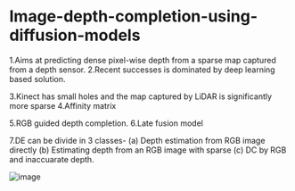 # Image-depth-completion-using-diffusion-models
1.Aims at predicting dense pixel-wise depth from a sparse map captured from a depth sensor.
2.Recent successes is dominated by deep learning based solution.

3.Kinect has small holes and the map captured by LiDAR is significantly more sparse
4.Affinity  matrix

5.RGB guided depth completion.
6.Late fusion model

7.DE can be divide in 3 classes-
       (a) Depth estimation from RGB image directly
       (b) Estimating depth from an RGB image with sparse 
           (c) DC by RGB and inaccuarate depth.

![image](https://user-images.githubusercontent.com/51284717/206796981-3b17f37b-1815-4a7b-97cf-aff2c2f5350e.png)
